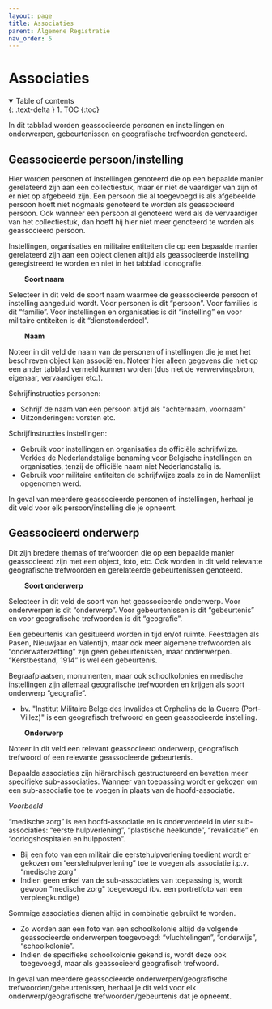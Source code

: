 ```yaml
---
layout: page
title: Associaties
parent: Algemene Registratie
nav_order: 5
---
```


# Associaties

<details open markdown="block">
  <summary>
    Table of contents
  </summary>
  {: .text-delta }
1. TOC
{:toc}
</details>

In dit tabblad worden geassocieerde personen en instellingen en onderwerpen, gebeurtenissen en geografische trefwoorden genoteerd.

## **Geassocieerde persoon/instelling**


Hier worden personen of instellingen genoteerd die op een bepaalde manier gerelateerd zijn aan een collectiestuk, maar er niet de vaardiger van zijn of er niet op afgebeeld zijn. Een persoon die al toegevoegd is als afgebeelde persoon hoeft niet nogmaals genoteerd te worden als geassocieerd persoon. Ook wanneer een persoon al genoteerd werd als de vervaardiger van het collectiestuk, dan hoeft hij hier niet meer genoteerd te worden als geassocieerd persoon.

Instellingen, organisaties en militaire entiteiten die op een bepaalde manier gerelateerd zijn aan een object dienen altijd als geassocieerde instelling geregistreerd te worden en niet in het tabblad iconografie.

&nbsp;&nbsp;&nbsp;&nbsp;&nbsp;&nbsp;&nbsp;&nbsp;**Soort naam**

Selecteer in dit veld de soort naam waarmee de geassocieerde persoon of instelling aangeduid wordt. Voor personen is dit “persoon”. Voor families is dit “familie”. Voor instellingen en organisaties is dit “instelling” en voor militaire entiteiten is dit “dienstonderdeel”.

&nbsp;&nbsp;&nbsp;&nbsp;&nbsp;&nbsp;&nbsp;&nbsp;**Naam**

Noteer in dit veld de naam van de personen of instellingen die je met het beschreven object kan associëren. Noteer hier alleen gegevens die niet op een ander tabblad vermeld kunnen worden (dus niet de verwervingsbron, eigenaar, vervaardiger etc.).

Schrijfinstructies personen:
  -	Schrijf de naam van een persoon altijd als "achternaam, voornaam"
  -	Uitzonderingen: vorsten etc.

Schrijfinstructies instellingen:
  -	Gebruik voor instellingen en organisaties de officiële schrijfwijze. Verkies de Nederlandstalige benaming voor Belgische instellingen en organisaties, tenzij de officiële naam niet Nederlandstalig is.
  -	Gebruik voor militaire entiteiten de schrijfwijze zoals ze in de Namenlijst opgenomen werd.

In geval van meerdere geassocieerde personen of instellingen, herhaal je dit veld voor elk persoon/instelling die je opneemt.

## **Geassocieerd onderwerp**

Dit zijn bredere thema’s of trefwoorden die op een bepaalde manier geassocieerd zijn met een object, foto, etc. Ook worden in dit veld relevante geografische trefwoorden en gerelateerde gebeurtenissen genoteerd.

&nbsp;&nbsp;&nbsp;&nbsp;&nbsp;&nbsp;&nbsp;&nbsp;**Soort onderwerp**

Selecteer in dit veld de soort van het geassocieerde onderwerp. Voor onderwerpen is dit “onderwerp”. Voor gebeurtenissen is dit “gebeurtenis” en voor geografische trefwoorden is dit “geografie”.

Een gebeurtenis kan gesitueerd worden in tijd en/of ruimte. Feestdagen als Pasen, Nieuwjaar en Valentijn, maar ook meer algemene trefwoorden als “onderwaterzetting” zijn geen gebeurtenissen, maar onderwerpen. “Kerstbestand, 1914” is wel een gebeurtenis.

Begraafplaatsen, monumenten, maar ook schoolkolonies en medische instellingen zijn allemaal geografische trefwoorden en krijgen als soort onderwerp “geografie”.
  -	bv. "Institut Militaire Belge des Invalides et Orphelins de la Guerre (Port-Villez)" is een geografisch trefwoord en geen geassocieerde instelling.

&nbsp;&nbsp;&nbsp;&nbsp;&nbsp;&nbsp;&nbsp;&nbsp;**Onderwerp**

Noteer in dit veld een relevant geassocieerd onderwerp, geografisch trefwoord of een relevante geassocieerde gebeurtenis.

Bepaalde associaties zijn hiërarchisch gestructureerd en bevatten meer specifieke sub-associaties. Wanneer van toepassing wordt er gekozen om een sub-associatie toe te voegen in plaats van de hoofd-associatie. 

*Voorbeeld* 

“medische zorg” is een hoofd-associatie en is onderverdeeld in vier sub-associaties: “eerste hulpverlening”, “plastische heelkunde”, “revalidatie” en “oorlogshospitalen en hulpposten”. 
  -	Bij een foto van een militair die eerstehulpverlening toedient wordt er gekozen om “eerstehulpverlening” toe te voegen als associatie i.p.v. “medische zorg”
  -	Indien geen enkel van de sub-associaties van toepassing is, wordt gewoon "medische zorg" toegevoegd (bv. een portretfoto van een verpleegkundige)

Sommige associaties dienen altijd in combinatie gebruikt te worden.
  -	Zo worden aan een foto van een schoolkolonie altijd de volgende geassocieerde onderwerpen toegevoegd: “vluchtelingen”, “onderwijs”, “schoolkolonie”.
  -	Indien de specifieke schoolkolonie gekend is, wordt deze ook toegevoegd, maar als geassocieerd geografisch trefwoord.

In geval van meerdere geassocieerde onderwerpen/geografische trefwoorden/gebeurtenissen, herhaal je dit veld voor elk onderwerp/geografische trefwoorden/gebeurtenis dat je opneemt.
